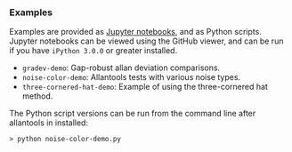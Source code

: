 ### Examples

Examples are provided as [Jupyter notebooks](http://jupyter.org), and as 
Python scripts. Jupyter notebooks can be viewed using the GitHub viewer, 
and can be run if you have `iPython 3.0.0` or greater  installed.

  * `gradev-demo`: Gap-robust allan deviation comparisons.
  * `noise-color-demo`: Allantools tests with various noise types.
  * `three-cornered-hat-demo`: Example of using the three-cornered hat method.

The Python script versions can be run from the command line after allantools in installed:

    > python noise-color-demo.py

